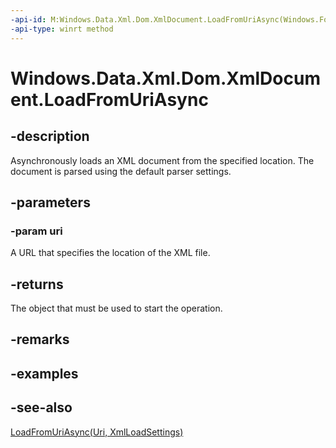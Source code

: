 ----api-id: M:Windows.Data.Xml.Dom.XmlDocument.LoadFromUriAsync(Windows.Foundation.Uri)
-api-type: winrt method
---<!-- Method syntaxpublic Windows.Foundation.IAsyncOperation<Windows.Data.Xml.Dom.XmlDocument> LoadFromUriAsync(Windows.Foundation.Uri uri)--># Windows.Data.Xml.Dom.XmlDocument.LoadFromUriAsync## -descriptionAsynchronously loads an XML document from the specified location. The document is parsed using the default parser settings.## -parameters### -param uriA URL that specifies the location of the XML file.## -returnsThe object that must be used to start the operation.## -remarks## -examples## -see-also[LoadFromUriAsync(Uri, XmlLoadSettings)](xmldocument_loadfromuriasync_810772136.md)